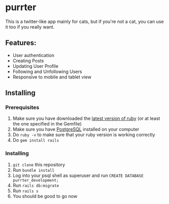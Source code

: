 # purrter

This is a twitter-like app mainly for cats, but if you're not a cat, you can use it too if you really want.

## Features:

* User authentication
* Creating Posts
* Updating User Profile
* Following and Unfollowing Users
* Responsive to mobile and tablet view

## Installing

### Prerequisites
1. Make sure you have downloaded the [latest version of ruby](https://www.ruby-lang.org/en/downloads/) (or at least the one specified in the Gemfile)
2. Make sure you have [PostgreSQL](https://www.postgresql.org/download/) installed on your computer
3. Do `ruby -v` to make sure that your ruby version is working correctly
4. Do `gem install rails`

### Installing
1. `git clone` this repository
2. Run `bundle install`
3. Log into your psql shell as superuser and run `CREATE DATABASE purrter_development;`
3. Run `rails db:migrate`
4. Run `rails s`
5. You should be good to go now
